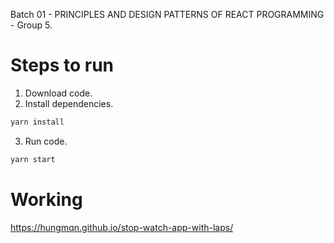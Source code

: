 Batch 01 - PRINCIPLES AND DESIGN PATTERNS OF REACT PROGRAMMING - Group 5.

# Steps to run

1. Download code.
2. Install dependencies.

```sh
yarn install
```

3. Run code.

```sh
yarn start
```

# Working

https://hungmqn.github.io/stop-watch-app-with-laps/
